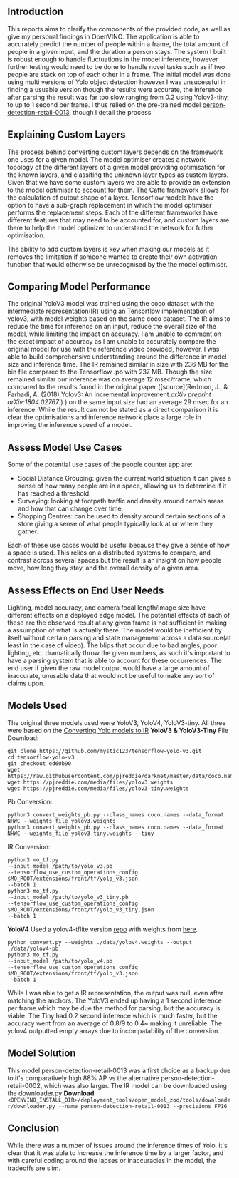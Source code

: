 ## Introduction

This reports aims to clarify the components of the provided code, as well as give my personal findings in OpenVINO. The application is able to accurately predict the number of people within a frame, the total amount of people in a given input, and the duration a person stays. The system I built is robust enough to handle fluctuations in the model inference, however further testing would need to be done to handle novel tasks such as if two people are stack on top of each other in a frame. The initial model was done using multi versions of Yolo object detection however I was unsucessful in finding a usuable version though the results were accurate, the inference after parsing the result was far too slow ranging from 0.2 using Yolov3-tiny, to up to 1 second per frame. I thus relied on the pre-trained model [person-detection-retail-0013](https://docs.openvinotoolkit.org/2019_R1/_person_detection_retail_0013_description_person_detection_retail_0013.html), though I detail the process

## Explaining Custom Layers

The process behind converting custom layers depends on the framework one uses for a given model. 
The model optimiser creates a network topology of the different layers of a given model providing optimisation for the known layers, and classifing the unknown layer types as custom layers. Given that we have some custom layers we are able to provide an extension to the model optimiser to account for them. The Caffe framework allows for the calculation of output shape of a layer. Tensorflow models have the option to have a sub-graph replacement in which the model optimiser performs the replacement steps. Each of the different frameworks have different features that may need to be accounted for, and custom layers are there to help the model optimizer to understand the network for futher optimisation.

The ability to add custom layers is key when making our models as it removes the limitation if someone wanted to create their own activation function that would otherwise be unrecognised by the the model optimiser.

## Comparing Model Performance

The original YoloV3 model was trained using the coco dataset with the intermediate representation(IR) using an Tensorflow implementation of yolov3, with model weights based on the same coco dataset. The IR aims to reduce the time for inference on an input, reduce the overall size of the model, while limiting the impact on accuracy. I am unable to comment on the exact impact of accuracy as I am unable to accurately compare the original model for use with the reference video provided, however, I was able to build comprehensive understanding around the difference in model size and inference time. The IR remained similar in size with 236 MB for the bin file compared to the Tensorflow .pb with 237 MB. Though the size remained similar our inference was on average 12 msec/frame, which compared to the results found in the original paper ([source](Redmon, J., & Farhadi, A. (2018) Yolov3: An incremental improvement._arXiv preprint arXiv:1804.02767_.) ) on the same input size had an average 29 msec for an inference. While the result can not be stated as a direct comparison it is clear the optimisations and inference network place a large role in improving the inference speed of a model.

## Assess Model Use Cases

Some of the potential use cases of the people counter app are:

- Social Distance Grouping: given the current world situation it can gives a sense of how many people are in a space, allowing us to determine if it has reached a threshold.
- Surveying: looking at footpath traffic and density around certain areas and how that can change over time.
- Shopping Centres:  can be used to density around certain sections of a store giving a sense of what people typically look at or where they gather.

Each of these use cases would be useful because they give a sense of how a space is used. This relies on a distributed systems to compare, and contrast across several spaces but the result is an insight on how people move, how long they stay, and the overall density of a given area.

## Assess Effects on End User Needs

Lighting, model accuracy, and camera focal length/image size have different effects on a deployed edge model. The potential effects of each of these are the observed result at any given frame is not sufficient in making a assumption of what is actually there. The model would be inefficient by itself without certain parsing and state management across a data source(at least in the case of video). The blips that occur due to bad angles, poor lighting, etc. dramatically throw the given numbers, as such it's important to have a parsing system that is able to account for these occurrences. The end user if given the raw model output would have a large amount of inaccurate, unusable data that would not be useful to make any sort of claims upon.

## Models Used
The original three models used were YoloV3, YoloV4, YoloV3-tiny. All three were based on the [Converting Yolo models to IR](https://docs.openvinotoolkit.org/2020.1/_docs_MO_DG_prepare_model_convert_model_tf_specific_Convert_YOLO_From_Tensorflow.html)
**YoloV3 & YoloV3-Tiny**
File Download:

```
git clone https://github.com/mystic123/tensorflow-yolo-v3.git
cd tensorflow-yolo-v3
git checkout ed60b90
wget https://raw.githubusercontent.com/pjreddie/darknet/master/data/coco.names
wget https://pjreddie.com/media/files/yolov3.weights
wget https://pjreddie.com/media/files/yolov3-tiny.weights
```

Pb Conversion:
```
python3 convert_weights_pb.py --class_names coco.names --data_format NHWC --weights_file yolov3.weights
python3 convert_weights_pb.py --class_names coco.names --data_format NHWC --weights_file yolov3-tiny.weights --tiny

```

IR Conversion:
```
python3 mo_tf.py
--input_model /path/to/yolo_v3.pb
--tensorflow_use_custom_operations_config $MO_ROOT/extensions/front/tf/yolo_v3.json
--batch 1
python3 mo_tf.py
--input_model /path/to/yolo_v3_tiny.pb
--tensorflow_use_custom_operations_config $MO_ROOT/extensions/front/tf/yolo_v3_tiny.json
--batch 1
```
**YoloV4**
Used a yolov4-tflite version [repo](https://github.com/hunglc007/tensorflow-yolov4-tflite) with weights from [here](https://drive.google.com/open?id=1cewMfusmPjYWbrnuJRuKhPMwRe_b9PaT).

```
python convert.py --weights ./data/yolov4.weights --output ./data/yolov4-pb
python3 mo_tf.py
--input_model /path/to/yolo_v4.pb
--tensorflow_use_custom_operations_config $MO_ROOT/extensions/front/tf/yolo_v3.json
--batch 1
```
While I was able to get a IR representation, the output was null, even after matching the anchors.
The YoloV3 ended up having a 1 second inference per frame which may be due the method for parsing, but the accuracy is viable. The Tiny had 0.2 second inference which is much faster, but the accuracy went from an average of 0.8/9 to 0.4~ making it unreliable. The yolov4 outputted empty arrays due to incompatability of the conversion.

## Model Solution
This  model person-detection-retail-0013 was a first choice as a backup due to it's comparatively high 88% AP vs the alternative person-detection-retail-0002, which was also larger. The IR model can be downloaded using the downloader.py
**Download**
```<OPENVINO_INSTALL_DIR>/deployment_tools/open_model_zoo/tools/downloader/downloader.py --name person-detection-retail-0013 --precisions FP16```

## Conclusion

While there was a number of issues around the inference times of Yolo, it's clear that it was able to increase the inference time by a larger factor, and with careful coding around the lapses or inaccuracies in the model,
the tradeoffs are slim.
